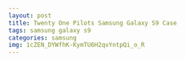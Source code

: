 ```yaml
---
layout: post
title: Twenty One Pilots Samsung Galaxy S9 Case
tags: samsung galaxy s9
categories: samsung
img: 1cZEN_DYWfhK-KymTU6H2qvYntpQi_o_R
---
```

